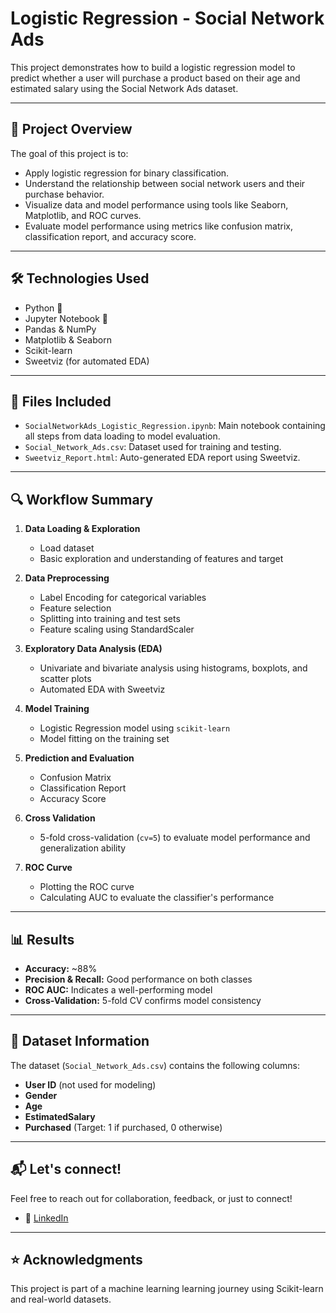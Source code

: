# Logistic Regression - Social Network Ads

This project demonstrates how to build a logistic regression model to predict whether a user will purchase a product based on their age and estimated salary using the Social Network Ads dataset.

---

## 📌 Project Overview

The goal of this project is to:

- Apply logistic regression for binary classification.
- Understand the relationship between social network users and their purchase behavior.
- Visualize data and model performance using tools like Seaborn, Matplotlib, and ROC curves.
- Evaluate model performance using metrics like confusion matrix, classification report, and accuracy score.

---

## 🛠️ Technologies Used

- Python 🐍
- Jupyter Notebook 📓
- Pandas & NumPy
- Matplotlib & Seaborn
- Scikit-learn
- Sweetviz (for automated EDA)

---

## 📂 Files Included

- `SocialNetworkAds_Logistic_Regression.ipynb`: Main notebook containing all steps from data loading to model evaluation.
- `Social_Network_Ads.csv`: Dataset used for training and testing.
- `Sweetviz_Report.html`: Auto-generated EDA report using Sweetviz.

---

## 🔍 Workflow Summary

1. **Data Loading & Exploration**
   - Load dataset
   - Basic exploration and understanding of features and target

2. **Data Preprocessing**
   - Label Encoding for categorical variables
   - Feature selection
   - Splitting into training and test sets
   - Feature scaling using StandardScaler

3. **Exploratory Data Analysis (EDA)**
   - Univariate and bivariate analysis using histograms, boxplots, and scatter plots
   - Automated EDA with Sweetviz

4. **Model Training**
   - Logistic Regression model using `scikit-learn`
   - Model fitting on the training set

5. **Prediction and Evaluation**
   - Confusion Matrix
   - Classification Report
   - Accuracy Score

6. **Cross Validation**  
   - 5-fold cross-validation (`cv=5`) to evaluate model performance and generalization ability

7. **ROC Curve**
   - Plotting the ROC curve
   - Calculating AUC to evaluate the classifier's performance

---

## 📊 Results

- **Accuracy:** ~88%
- **Precision & Recall:** Good performance on both classes
- **ROC AUC:** Indicates a well-performing model
- **Cross-Validation:** 5-fold CV confirms model consistency

---

## 📁 Dataset Information

The dataset (`Social_Network_Ads.csv`) contains the following columns:

- **User ID** (not used for modeling)
- **Gender**
- **Age**
- **EstimatedSalary**
- **Purchased** (Target: 1 if purchased, 0 otherwise)

---

## 📬 Let's connect!

Feel free to reach out for collaboration, feedback, or just to connect!

- 🔗 [LinkedIn](https://www.linkedin.com/in/rashmi-bhosale-000ba6268/)

---

## ⭐ Acknowledgments

This project is part of a machine learning learning journey using Scikit-learn and real-world datasets.


